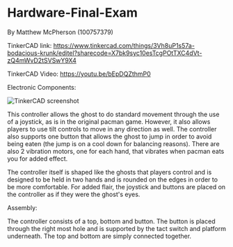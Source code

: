 # Hardware-Final-Exam

By Matthew McPherson (100757379)  

TinkerCAD link: https://www.tinkercad.com/things/3Vh8uP1s57a-bodacious-krunk/editel?sharecode=X7bk9syc10esTcgPOtTXC4dVt-zQ4mWvD2tSVSwY9X4  

TinkerCAD Video: https://youtu.be/bEpDQZthmP0  

Electronic Components:  

![TinkerCAD screenshot](https://user-images.githubusercontent.com/56273440/207424786-9ff245a9-242f-4ae5-a93c-dcd583125eb1.PNG)

This controller allows the ghost to do standard movement through the use of a joystick, as is in the original pacman game. However, it also allows players to use tilt controls to move in any direction as well. The controller also supports one button that allows the ghost to jump in order to avoid being eaten (the jump is on a cool down for balancing reasons). There are also 2 vibration motors, one for each hand, that vibrates when pacman eats you for added effect.  

The controller itself is shaped like the ghosts that players control and is designed to be held in two hands and is rounded on the edges in order to be more comfortable. For added flair, the joystick and buttons are placed on the controller as if they were the ghost's eyes.    

Assembly:  

The controller consists of a top, bottom and button. The button is placed through the right most hole and is supported by the tact switch and platform underneath. The top and bottom are simply connected together.  
